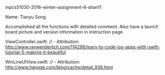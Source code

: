 mpcs51030-2016-winter-assignment-6-stian11

Name: Tianyu Song

Accomplished all the functions with detailed comment. Also have a launch board picture and version information in instruction page.

ViewController.swift:    // - Attribution: http://www.raywenderlich.com/114298/learn-to-code-ios-apps-with-swift-tutorial-5-making-it-beautiful

WinLineUIView.swift:    // - Attribution: http://www.hangge.com/blog/cache/detail_938.html